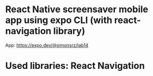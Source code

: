 # React Native screensaver mobile app using expo CLI (with react-navigation library)
App: https://expo.dev/@simonsrz/lab14
# Used libraries: React Navigation
